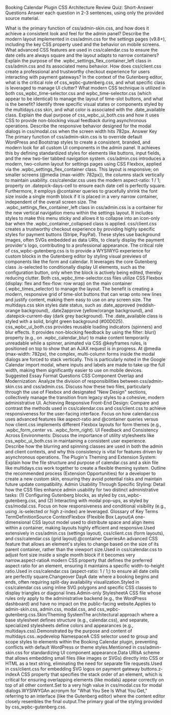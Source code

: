 Booking Calendar Plugin CSS Architecture Review
Quiz: Short-Answer Questions
Answer each question in 2-3 sentences, using only the provided source material.

What is the primary function of css/admin-skin.css, and how does it achieve a consistent look and feel for the admin panel?
Describe the modern layout implemented in css/admin.css for the settings pages (v9.8+), including the key CSS property used and the behavior on mobile screens.
What advanced CSS features are used in css/calendar.css to ensure the date cells are always square and the layout adapts to narrow containers?
Explain the purpose of the .wpbc_settings_flex_container_left class in css/admin.css and its associated menu behavior.
How does css/client.css create a professional and trustworthy checkout experience for users interacting with payment gateways?
In the context of the Gutenberg editor, what is the critical role of css_wpbc-gutenberg.css, and what specific class is leveraged to manage UI clutter?
What modern CSS technique is utilized in both css_wpbc_time-selector.css and wpbc_time-selector.css (which appear to be identical) to manage the layout of time-slot buttons, and what is the benefit?
Identify three specific visual states or components styled by the multidays.css skin, and what color is associated with the .date_available class.
Explain the dual purpose of css_wpbc_ui_both.css and how it uses CSS to provide non-blocking visual feedback during asynchronous operations.
Describe the responsive behavior designed for the modal dialogs in css/modal.css when the screen width hits 782px.
Answer Key
The primary function of css/admin-skin.css is to override default WordPress and Bootstrap styles to create a consistent, branded, and modern look for all custom UI components in the admin panel. It achieves this by defining standardized styles for elements like buttons, input fields, and the new two-tier tabbed navigation system.
css/admin.css introduces a modern, two-column layout for settings pages using CSS Flexbox, applied via the .wpbc_settings_flex_container class. This layout is responsive; on smaller screens (@media (max-width: 782px)), the columns stack vertically to maintain usability.
css/calendar.css uses the modern aspect-ratio: 1 / 1; property on .datepick-days-cell to ensure each date cell is perfectly square. Furthermore, it employs @container queries to gracefully shrink the font size inside a single month block if it is placed in a very narrow container, independent of the overall screen size.
The .wpbc_settings_flex_container_left class in css/admin.css is a container for the new vertical navigation menu within the settings layout. It includes styles to make this menu sticky and allows it to collapse into an icon-only bar when the .wpbc_container_collapsed class is applied.
css/client.css creates a trustworthy checkout experience by providing highly specific styles for payment buttons (Stripe, PayPal). These styles use background images, often SVGs embedded as data URIs, to clearly display the payment provider's logo, contributing to a professional appearance.
The critical role of css_wpbc-gutenberg.css is to provide a WYSIWYG experience for custom blocks in the Gutenberg editor by styling visual previews of components like the form and calendar. It leverages the core Gutenberg class .is-selected to conditionally display UI elements, such as the configuration button, only when the block is actively being edited, thereby reducing clutter.
Both css_wpbc_time-selector.css files utilize CSS Flexbox (display: flex and flex-flow: row wrap) on the main container (.wpbc_times_selector) to manage the layout. The benefit is creating a modern, responsive grid of time-slot buttons that can wrap onto new lines and justify content, making them easy to use on any screen size.
The multidays.css skin styles date status, such as .date_approved (reddish-orange background), .date2approve (yellow/orange background), and .datepick-current-day (dark grey background). The .date_available class is styled with a solid, bright green background (#00D025).
css_wpbc_ui_both.css provides reusable loading indicators (spinners) and blur effects. It provides non-blocking feedback by using the filter: blur() property (e.g., on .wpbc_calendar_blur) to make content temporarily unreadable while a spinner, animated via CSS @keyframes rules, is positioned on top to show that an AJAX request is in progress.
At @media (max-width: 782px), the complex, multi-column forms inside the modal dialogs are forced to stack vertically. This is particularly noted in the Google Calendar import modal, where inputs and labels are made to take up the full width, making them significantly easier to use on mobile devices.
Suggested Essay Format Questions
CSS Component Overlap and Modernization: Analyze the division of responsibilities between css/admin-skin.css and css/admin.css. Discuss how these two files, particularly through the use of Flexbox and designated "New Design" sections, collectively manage the transition from legacy styles to a cohesive, modern administrative UI.
Achieving Responsive Front-End Design: Compare and contrast the methods used in css/calendar.css and css/client.css to achieve responsiveness for the user-facing interface. Focus on how calendar.css uses advanced features like aspect-ratio and @container queries versus how client.css implements different Flexbox layouts for form themes (e.g., .wpbc_form_center vs. .wpbc_form_right).
UI Feedback and Consistency Across Environments: Discuss the importance of utility stylesheets like css_wpbc_ui_both.css in maintaining a consistent user experience. Describe how the blurring and spinning classes are used in both the admin and client contexts, and why this consistency is vital for features driven by asynchronous operations.
The Plugin's Theming and Extension System: Explain how the file structure and purpose of calendar.css and a skin file like multidays.css work together to create a flexible theming system. Outline the recommended process (Extension Opportunities) for a developer to create a new custom skin, ensuring they avoid potential risks and maintain future update compatibility.
Admin Usability Through Specific Styling: Detail how the CSS files enhance admin usability for two distinct administrative tasks: (1) Configuring Gutenberg blocks, as styled by css_wpbc-gutenberg.css, and (2) Interacting with modal pop-ups, as styled by css/modal.css. Focus on how responsiveness and conditional visibility (e.g., using .is-selected or high z-index) are leveraged.
Glossary of Key Terms
TermDefinitionSource ContextFlexbox (Flexible Box Layout)A one-dimensional CSS layout model used to distribute space and align items within a container, making layouts highly efficient and responsive.Used extensively in css/admin.css (settings layout), css/client.css (form layouts), and css/calendar.css (grid layout).@container QueriesAn advanced CSS feature that allows an element's styles to change based on the size of its parent container, rather than the viewport size.Used in css/calendar.css to adjust font size inside a single month block if it becomes very narrow.aspect-ratioA modern CSS property that defines the preferred aspect ratio for an element, ensuring it maintains a specific width-to-height ratio.Used in css/calendar.css (aspect-ratio: 1 / 1;) to ensure all date cells are perfectly square.Changeover DayA date where a booking begins and ends, often requiring split-day availability visualization.Styled in css/calendar.css using inline SVG polygons and specific CSS classes to display triangles or diagonal lines.Admin-only StylesheetA CSS file whose rules only apply to the administrative backend (e.g., the WordPress dashboard) and have no impact on the public-facing website.Applies to admin-skin.css, admin.css, modal.css, and css_wpbc-gutenberg.css.Skin/Theming SystemThe architectural approach where a base stylesheet defines structure (e.g., calendar.css), and separate, specialized stylesheets define colors and appearances (e.g., multidays.css).Demonstrated by the purpose and content of multidays.css..wpdevelop NamespaceA CSS selector used to group and scope styles to elements within the Booking Calendar plugin, preventing conflicts with default WordPress or theme styles.Mentioned in css/admin-skin.css for standardizing UI component appearance.Data URIsA scheme that allows embedding small files (like images or SVGs) directly into CSS or HTML as a text string, eliminating the need for separate file requests.Used in css/client.css for embedding SVG logos on payment gateway buttons.z-indexA CSS property that specifies the stack order of an element, which is critical for ensuring overlapping elements (like modals) appear correctly on top of all other content.Set to a very high value in css/modal.css for modal dialogs.WYSIWYGAn acronym for "What You See Is What You Get," referring to an interface (like the Gutenberg editor) where the content editor closely resembles the final output.The primary goal of the styling provided by css_wpbc-gutenberg.css.
